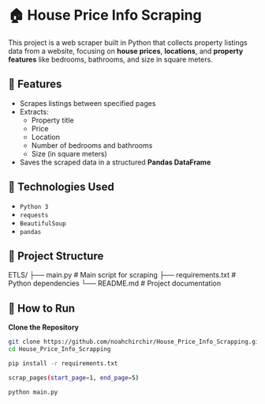 # 🏠 House Price Info Scraping

This project is a web scraper built in Python that collects property listings data from a website, focusing on **house prices**, **locations**, and **property features** like bedrooms, bathrooms, and size in square meters.

## 📌 Features

- Scrapes listings between specified pages
- Extracts:
  - Property title
  - Price
  - Location
  - Number of bedrooms and bathrooms
  - Size (in square meters)
- Saves the scraped data in a structured **Pandas DataFrame**

## 🔧 Technologies Used

- `Python 3`
- `requests`
- `BeautifulSoup`
- `pandas`

## 📂 Project Structure
ETLS/
├── main.py # Main script for scraping
├── requirements.txt # Python dependencies
└── README.md # Project documentation


## 🚀 How to Run

**Clone the Repository**

```bash
git clone https://github.com/noahchirchir/House_Price_Info_Scrapping.git
cd House_Price_Info_Scrapping

pip install -r requirements.txt

scrap_pages(start_page=1, end_page=5)

python main.py





